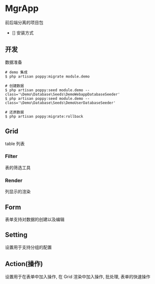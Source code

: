 # MgrApp

前后端分离的项目包

-   [] 安装方式
## 开发

数据准备

```
# demo 集成
$ php artisan poppy:migrate module.demo

# 创建数据
$ php artisan poppy:seed module.demo --class='\Demo\Database\Seeds\DemoWebappDatabaseSeeder'
$ php artisan poppy:seed module.demo --class='\Demo\Database\Seeds\DemoUserDatabaseSeeder'

# 还原数据
$ php artisan poppy:migrate:rollback
```

## Grid

table 列表

### Filter

表的筛选工具

### Render

列显示的渲染

## Form

表单支持对数据的创建以及编辑

## Setting

设置用于支持分组的配置

## Action(操作)

设置用于在表单中加入操作, 在 Grid 渲染中加入操作, 批处理, 表单的快速操作
